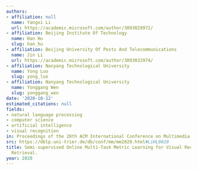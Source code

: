 ```yaml
---
authors:
- affiliation: null
  name: Yangxi Li
  url: https://academic.microsoft.com/author/3093028972/
- affiliation: Beijing Institute Of Technology
  name: Han Hu
  slug: han_hu
- affiliation: Beijing University Of Posts And Telecommunications
  name: Jin Li
  url: https://academic.microsoft.com/author/3093032974/
- affiliation: Nanyang Technological University
  name: Yong Luo
  slug: yong_luo
- affiliation: Nanyang Technological University
  name: Yonggang Wen
  slug: yonggang_wen
date: '2020-10-12'
estimated_citations: null
fields:
- natural language processing
- computer science
- artificial intelligence
- visual recognition
in: Proceedings of the 28th ACM International Conference on Multimedia
src: https://dblp.uni-trier.de/db/conf/mm/mm2020.html#LiHL0020
title: Semi-supervised Online Multi-Task Metric Learning for Visual Recognition and
  Retrieval.
year: 2020
---
```

